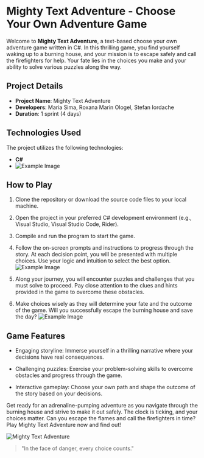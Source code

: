 # Mighty Text Adventure - Choose Your Own Adventure Game

Welcome to **Mighty Text Adventure**, a text-based choose your own adventure game written in C#. In this thrilling game, you find yourself waking up to a burning house, and your mission is to escape safely and call the firefighters for help. Your fate lies in the choices you make and your ability to solve various puzzles along the way.

## Project Details

- **Project Name**: Mighty Text Adventure
- **Developers**: Maria Sima, Roxana Marin Ologel, Stefan Iordache
- **Duration**: 1 sprint (4 days)

## Technologies Used

The project utilizes the following technologies:

- **C#**
- ![Example Image](https://i.imgur.com/e1LLyrq.png)

## How to Play

1. Clone the repository or download the source code files to your local machine.

2. Open the project in your preferred C# development environment (e.g., Visual Studio, Visual Studio Code, Rider).

3. Compile and run the program to start the game.

4. Follow the on-screen prompts and instructions to progress through the story. At each decision point, you will be presented with multiple choices. Use your logic and intuition to select the best option.![Example Image](https://i.imgur.com/HmklSW9.png)

5. Along your journey, you will encounter puzzles and challenges that you must solve to proceed. Pay close attention to the clues and hints provided in the game to overcome these obstacles.

6. Make choices wisely as they will determine your fate and the outcome of the game. Will you successfully escape the burning house and save the day?
   ![Example Image](https://i.imgur.com/SPN4wWD.png)

## Game Features

- Engaging storyline: Immerse yourself in a thrilling narrative where your decisions have real consequences.

- Challenging puzzles: Exercise your problem-solving skills to overcome obstacles and progress through the game.

- Interactive gameplay: Choose your own path and shape the outcome of the story based on your decisions.

Get ready for an adrenaline-pumping adventure as you navigate through the burning house and strive to make it out safely. The clock is ticking, and your choices matter. Can you escape the flames and call the firefighters in time? Play Mighty Text Adventure now and find out!

![Mighty Text Adventure](https://i.imgur.com/mljMsmO.png)

> "In the face of danger, every choice counts."
